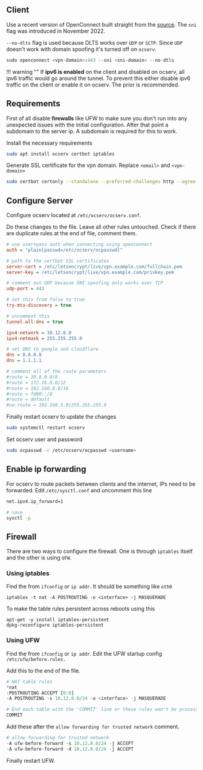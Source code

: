 ## Client

Use a recent version of OpenConnect built straight from the [source](https://gitlab.com/openconnect/openconnect). The `sni` flag was introduced in November 2022.

`--no-dlts` flag is used because DLTS works over `UDP` or `SCTP`. Since `UDP` doesn't work with domain spoofing it's turned off on `ocserv`.

``` r
sudo openconnect <vpn-domain>:443 --sni <sni-domain> --no-dtls
```

!!! warning ""
    If __ipv6 is enabled__ on the client and disabled on ocserv, all ipv6 traffic would go around the tunnel. To prevent this either disable ipv6 traffic on the client or enable it on ocserv. The prior is recommended.


## Requirements

First of all disable __firewalls__ like UFW to make sure you don't run into any unexpected issues with the initial configuration. After that point a subdomain to the server ip. A subdomain is required for this to work.

Install the necessary requirements

``` bash
sudo apt install ocserv certbot iptables
```

Generate SSL certificate for the vpn domain. Replace `<email>` and `<vpn-domain>`

``` bash
sudo certbot certonly --standalone --preferred-challenges http --agree-tos --email <email> -d <vpn-domain>
```

## Configure Server

Configure ocserv located at `/etc/ocserv/ocserv.conf`. 

Do these changes to the file. Leave all other rules untouched. Check if there are duplicate rules at the end of file, comment them.

``` ini
# use user+pass auth when connecting using openconnect
auth = "plain[passwd=/etc/ocserv/ocpasswd]"

# path to the certbot SSL certificates
server-cert = /etc/letsencrypt/live/vpn.example.com/fullchain.pem
server-key = /etc/letsencrypt/live/vpn.example.com/privkey.pem

# comment out UDP because SNI spoofing only works over TCP
udp-port = 443

# set this from false to true
try-mtu-discovery = true

# uncomment this
tunnel-all-dns = true

ipv4-network = 10.12.0.0
ipv4-netmask = 255.255.255.0

# set DNS to google and cloudflare
dns = 8.8.8.8
dns = 1.1.1.1

# comment all of the route parameters
#route = 10.0.0.0/8
#route = 172.16.0.0/12
#route = 192.168.0.0/16
#route = fd00::/8
#route = default
#no-route = 192.168.5.0/255.255.255.0
```

Finally restart ocserv to update the changes

``` bash
sudo systemctl restart ocserv
```

Set ocserv user <username> and password

``` bash
sudo ocpasswd -c /etc/ocserv/ocpasswd <username>
```

## Enable ip forwarding


For ocserv to route packets between clients and the internet, IPs need to be forwarded. Edit `/etc/sysctl.conf` and uncomment this line

``` bash
net.ipv4.ip_forward=1

# save
sysctl -p
```

## Firewall

There are two ways to configure the firewall. One is through `iptables` itself and the other is using `UFW`.


### Using iptables

Find the <interface> from `ifconfig` or `ip addr`. It should be something like `eth0`

```
iptables -t nat -A POSTROUTING -o <interface> -j MASQUERADE
```

To make the table rules persistent across reboots using this

```
apt-get -y install iptables-persistent
dpkg-reconfigure iptables-persistent
```

### Using UFW


Find the <interface> from `ifconfig` or `ip addr`. Edit the UFW startup config `/etc/ufw/before.rules.`

Add this to the end of the file.

``` r
# NAT table rules
*nat
:POSTROUTING ACCEPT [0:0]
-A POSTROUTING -s 10.12.0.0/24 -o <interface> -j MASQUERADE

# End each table with the 'COMMIT' line or these rules won't be processed
COMMIT
```

Add these after the `allow forwarding for trusted network` comment.

``` r
# allow forwarding for trusted network
-A ufw-before-forward -s 10.12.0.0/24 -j ACCEPT
-A ufw-before-forward -d 10.12.0.0/24 -j ACCEPT
```

Finally restart UFW.